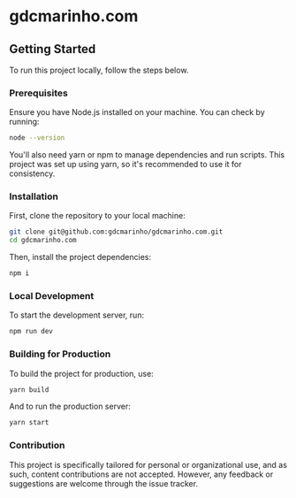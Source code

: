 # gdcmarinho.com

## Getting Started

To run this project locally, follow the steps below.

### Prerequisites

Ensure you have Node.js installed on your machine. You can check by running:

```bash
node --version
```

You'll also need yarn or npm to manage dependencies and run scripts. This project was set up using yarn, so it's recommended to use it for consistency.

### Installation
First, clone the repository to your local machine:
```bash
git clone git@github.com:gdcmarinho/gdcmarinho.com.git
cd gdcmarinho.com
```
Then, install the project dependencies:
```bash
npm i
```

### Local Development
To start the development server, run:
```bash
npm run dev
```

### Building for Production
To build the project for production, use:

```bash
yarn build
```

And to run the production server:
```bash
yarn start
```

### Contribution
This project is specifically tailored for personal or organizational use, and as such, content contributions are not accepted. However, any feedback or suggestions are welcome through the issue tracker.